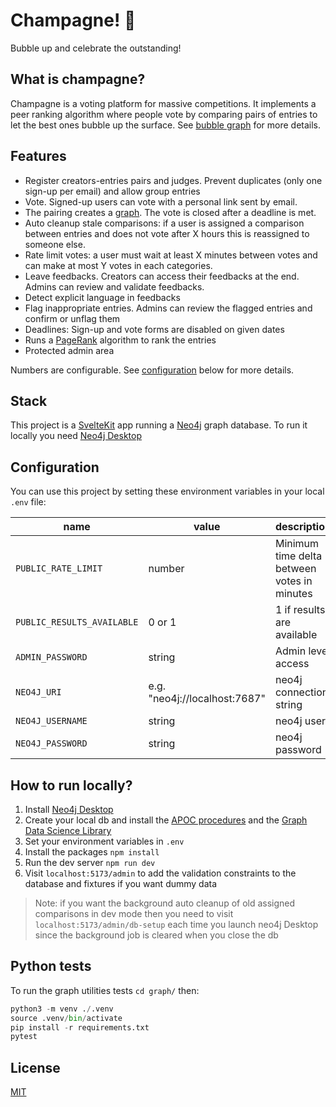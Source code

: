 # Champagne! 🍾

Bubble up and celebrate the outstanding!

## What is champagne?

Champagne is a voting platform for massive competitions. It implements a peer ranking algorithm where people vote by comparing pairs of entries to let the best ones bubble up the surface. See [bubble graph](https://github.com/fcrozatier/NodeRank) for more details.

## Features

- Register creators-entries pairs and judges. Prevent duplicates (only one sign-up per email) and allow group entries
- Vote. Signed-up users can vote with a personal link sent by email.
- The pairing creates a [graph](https://github.com/fcrozatier/NodeRank#principles). The vote is closed after a deadline is met.
- Auto cleanup stale comparisons: if a user is assigned a comparison between entries and does not vote after X hours this is reassigned to someone else.
- Rate limit votes: a user must wait at least X minutes between votes and can make at most Y votes in each categories.
- Leave feedbacks. Creators can access their feedbacks at the end. Admins can review and validate feedbacks.
- Detect explicit language in feedbacks
- Flag inappropriate entries. Admins can review the flagged entries and confirm or unflag them
- Deadlines: Sign-up and vote forms are disabled on given dates
- Runs a [PageRank](https://en.wikipedia.org/wiki/PageRank) algorithm to rank the entries
- Protected admin area

Numbers are configurable. See [configuration](#configuration) below for more details.

## Stack

This project is a [SvelteKit](https://kit.svelte.dev/) app running a [Neo4j](https://neo4j.com/) graph database. To run it locally you need [Neo4j Desktop](https://neo4j.com/developer/neo4j-desktop/?ref=product)

## Configuration

You can use this project by setting these environment variables in your local `.env` file:

| name                       | value                         | description                                 |
| -------------------------- | ----------------------------- | ------------------------------------------- |
| `PUBLIC_RATE_LIMIT`        | number                        | Minimum time delta between votes in minutes |
| `PUBLIC_RESULTS_AVAILABLE` | 0 or 1                        | 1 if results are available                  |
| `ADMIN_PASSWORD`           | string                        | Admin level access                          |
| `NEO4J_URI`                | e.g. "neo4j://localhost:7687" | neo4j connection string                     |
| `NEO4J_USERNAME`           | string                        | neo4j user                                  |
| `NEO4J_PASSWORD`           | string                        | neo4j password                              |

## How to run locally?

1. Install [Neo4j Desktop](https://neo4j.com/developer/neo4j-desktop/?ref=product)
1. Create your local db and install the [APOC procedures](https://neo4j.com/docs/apoc/5/installation/#apoc) and the [Graph Data Science Library](https://neo4j.com/docs/graph-data-science/current/installation/neo4j-desktop/)
1. Set your environment variables in `.env`
1. Install the packages `npm install`
1. Run the dev server `npm run dev`
1. Visit `localhost:5173/admin` to add the validation constraints to the database and fixtures if you want dummy data

> Note: if you want the background auto cleanup of old assigned comparisons in dev mode then you need to visit `localhost:5173/admin/db-setup` each time you launch neo4j Desktop since the background job is cleared when you close the db


## Python tests

To run the graph utilities tests `cd graph/` then:

```py
python3 -m venv ./.venv
source .venv/bin/activate
pip install -r requirements.txt
pytest
```

## License

[MIT](/LICENSE)
